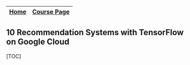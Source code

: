 
|[Home](../README.md)|[Course Page]()|
|---------------------|--------------|

## 10 Recommendation Systems with TensorFlow on Google Cloud

[TOC]
        